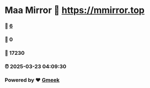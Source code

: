 # Maa Mirror :link: https://mmirror.top 
### :page_facing_up: [6](https://mmirror.top/tag.html) 
### :speech_balloon: 0 
### :hibiscus: 17230 
### :alarm_clock: 2025-03-23 04:09:30 
### Powered by :heart: [Gmeek](https://github.com/Meekdai/Gmeek)
